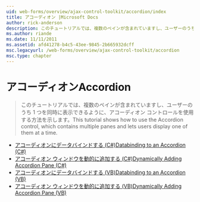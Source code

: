 ```yaml
---
uid: web-forms/overview/ajax-control-toolkit/accordion/index
title: アコーディオン |Microsoft Docs
author: rick-anderson
description: このチュートリアルでは、複数のペインが含まれていますし、ユーザーのうち 1 つを同時に表示できるように、アコーディオン コントロールを使用する方法を示します。
ms.author: riande
ms.date: 11/11/2011
ms.assetid: afd41278-b4c5-43ee-9845-2b665932dcff
msc.legacyurl: /web-forms/overview/ajax-control-toolkit/accordion
msc.type: chapter
---
```

<a name="accordion"></a><span data-ttu-id="ae5ae-103">アコーディオン</span><span class="sxs-lookup"><span data-stu-id="ae5ae-103">Accordion</span></span>
====================
> <span data-ttu-id="ae5ae-104">このチュートリアルでは、複数のペインが含まれていますし、ユーザーのうち 1 つを同時に表示できるように、アコーディオン コントロールを使用する方法を示します。</span><span class="sxs-lookup"><span data-stu-id="ae5ae-104">This tutorial shows how to use the Accordion control, which contains multiple panes and lets users display one of them at a time.</span></span>


- [<span data-ttu-id="ae5ae-105">アコーディオンにデータバインドする (C#)</span><span class="sxs-lookup"><span data-stu-id="ae5ae-105">Databinding to an Accordion (C#)</span></span>](databinding-to-an-accordion-cs.md)
- [<span data-ttu-id="ae5ae-106">アコーディオン ウィンドウを動的に追加する (C#)</span><span class="sxs-lookup"><span data-stu-id="ae5ae-106">Dynamically Adding Accordion Pane (C#)</span></span>](dynamically-adding-an-accordion-pane-cs.md)
- [<span data-ttu-id="ae5ae-107">アコーディオンにデータバインドする (VB)</span><span class="sxs-lookup"><span data-stu-id="ae5ae-107">Databinding to an Accordion (VB)</span></span>](databinding-to-an-accordion-vb.md)
- [<span data-ttu-id="ae5ae-108">アコーディオン ウィンドウを動的に追加する (VB)</span><span class="sxs-lookup"><span data-stu-id="ae5ae-108">Dynamically Adding Accordion Pane (VB)</span></span>](dynamically-adding-an-accordion-pane-vb.md)
